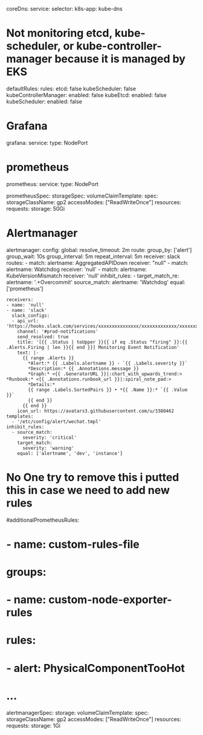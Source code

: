coreDns:
  service:
    selector:
      k8s-app: kube-dns
# Not monitoring etcd, kube-scheduler, or kube-controller-manager because it is managed by EKS
defaultRules:
  rules:
    etcd: false
    kubeScheduler: false
kubeControllerManager:
  enabled: false
kubeEtcd:
  enabled: false
kubeScheduler:
  enabled: false


# Grafana
grafana:
  service:
    type: NodePort

# prometheus
prometheus:
  service:
    type: NodePort

  prometheusSpec:
    storageSpec: 
      volumeClaimTemplate:
        spec:
          storageClassName: gp2
          accessModes: ["ReadWriteOnce"]
          resources:
            requests:
              storage: 50Gi


# Alertmanager

alertmanager:
  config:
    global:
      resolve_timeout: 2m
    route:
      group_by: ['alert']
      group_wait: 10s
      group_interval: 5m
      repeat_interval: 5m
      receiver: slack
      routes:
      - match:
          alertname: AggregatedAPIDown
        receiver: "null"
      - match:
          alertname: Watchdog
        receiver: 'null'
      - match:
          alertname: KubeVersionMismatch
        receiver: 'null'
    inhibit_rules:
      - target_match_re:
           alertname: '.+Overcommit'
        source_match:
           alertname: 'Watchdog'
        equal: ['prometheus']

    receivers:
    - name: 'null'
    - name: 'slack'
      slack_configs:
      - api_url: 'https://hooks.slack.com/services/xxxxxxxxxxxxxxx/xxxxxxxxxxxxx/xxxxxxxxxxxxH'
        channel: '#prod-notifications'
        send_resolved: true
        title: '[{{ .Status | toUpper }}{{ if eq .Status "firing" }}:{{ .Alerts.Firing | len }}{{ end }}] Monitoring Event Notification'
        text: |-
          {{ range .Alerts }}
            *Alert:* {{ .Labels.alertname }} - `{{ .Labels.severity }}`
            *Description:* {{ .Annotations.message }}
            *Graph:* <{{ .GeneratorURL }}|:chart_with_upwards_trend:> *Runbook:* <{{ .Annotations.runbook_url }}|:spiral_note_pad:>
            *Details:*
            {{ range .Labels.SortedPairs }} • *{{ .Name }}:* `{{ .Value }}`
            {{ end }}
          {{ end }}
        icon_url: https://avatars3.githubusercontent.com/u/3380462
    templates:
      - '/etc/config/alert/wechat.tmpl'
    inhibit_rules:
      - source_match:
          severity: 'critical'
        target_match:
          severity: 'warning'
        equal: ['alertname', 'dev', 'instance']

# No One try to remove this i putted this in case we need to add new rules 
#additionalPrometheusRules:
#  - name: custom-rules-file
#    groups:
#      - name: custom-node-exporter-rules
#        rules:
#          - alert: PhysicalComponentTooHot
#            ...

  alertmanagerSpec:
    storage: 
     volumeClaimTemplate:
       spec:
         storageClassName: gp2
         accessModes: ["ReadWriteOnce"]
         resources:
           requests:
             storage: 1Gi
